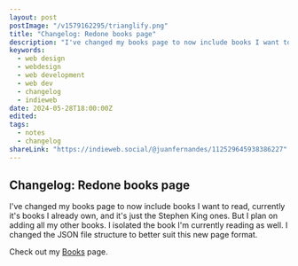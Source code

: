 ```yaml
---
layout: post
postImage: "/v1579162295/trianglify.png"
title: "Changelog: Redone books page"
description: "I've changed my books page to now include books I want to read."
keywords:
  - web design
  - webdesign
  - web development
  - web dev
  - changelog
  - indieweb
date: 2024-05-28T18:00:00Z
edited: 
tags:
  - notes
  - changelog
shareLink: "https://indieweb.social/@juanfernandes/112529645938386227"
---
```

## Changelog: Redone books page
I've changed my books page to now include books I want to read, currently it's books I already own, and it's just the Stephen King ones. But I plan on adding all my other books. I isolated the book I'm currently reading as well. I changed the JSON file structure to better suit this new page format.

Check out my [Books](/books/ "Books") page.
